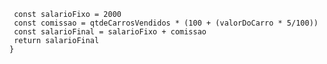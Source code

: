 ```function calculaSalario(qtdeCarrosVendidos, valorTotalVendas) {
 const salarioFixo = 2000
 const comissao = qtdeCarrosVendidos * (100 + (valorDoCarro * 5/100))
 const salarioFinal = salarioFixo + comissao
 return salarioFinal
}